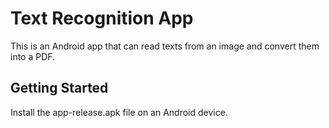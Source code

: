 # Text Recognition App

This is an Android app that can read texts from an image and convert them into a PDF.

## Getting Started

Install the app-release.apk file on an Android device.
